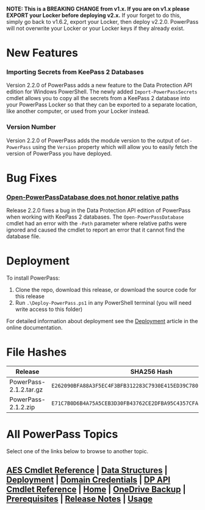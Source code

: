 **NOTE: This is a BREAKING CHANGE from v1.x. If you are on v1.x please EXPORT your Locker before deploying v2.x.** If your forget to do this, simply go back to v1.6.2, export your Locker, then deploy v2.2.0. PowerPass will not overwrite your Locker or your Locker keys if they already exist.
# New Features
### Importing Secrets from KeePass 2 Databases
Version 2.2.0 of PowerPass adds a new feature to the Data Protection API edition for Windows PowerShell. The newly added `Import-PowerPassSecrets` cmdlet allows you to copy all the secrets from a KeePass 2 database into your PowerPass Locker so that they can be exported to a separate location, like another computer, or used from your Locker instead.
### Version Number
Version 2.2.0 of PowerPass adds the module version to the output of `Get-PowerPass` using the `Version` property which will allow you to easily fetch the version of PowerPass you have deployed.
# Bug Fixes
### [Open-PowerPassDatabase does not honor relative paths](https://github.com/chopinrlz/powerpass/issues/6)
Release 2.2.0 fixes a bug in the Data Protection API edition of PowerPass when working with KeePass 2 databases. The `Open-PowerPassDatabase` cmdlet had an error with the `-Path` parameter where relative paths were ignored and caused the cmdlet to report an error that it cannot find the database file.
# Deployment
To install PowerPass:
1. Clone the repo, download this release, or download the source code for this release
2. Run `.\Deploy-PowerPass.ps1` in any PowerShell terminal (you will need write access to this folder)

For detailed information about deployment see the [Deployment](https://chopinrlz.github.io/powerpass/deployment) article in the online documentation.
# File Hashes
| Release                 | SHA256 Hash                                                        |
| ----------------------- | ------------------------------------------------------------------ |
| PowerPass-2.1.2.tar.gz  | `E262090BFA88A3F5EC4F3BFB312283C7930E415ED39C78074BF09DE5EBB59ACD` |
| PowerPass-2.1.2.zip     | `E71C7B0D6B4A75A5CEB3D30FB43762CE2DFBA95C4357CFA48FE80A00EE50276E` |

# All PowerPass Topics
Select one of the links below to browse to another topic.
## [AES Cmdlet Reference](https://chopinrlz.github.io/powerpass/aes-cmdlet-ref) | [Data Structures](https://chopinrlz.github.io/powerpass/data-structures) | [Deployment](https://chopinrlz.github.io/powerpass/deployment) | [Domain Credentials](https://chopinrlz.github.io/powerpass/domain-credentials) | [DP API Cmdlet Reference](https://chopinrlz.github.io/powerpass/dpapi-cmdlet-ref) | [Home](https://chopinrlz.github.io/powerpass) | [OneDrive Backup](https://chopinrlz.github.io/powerpass/onedrivebackup) | [Prerequisites](https://chopinrlz.github.io/powerpass/prerequisites) | [Release Notes](https://chopinrlz.github.io/powerpass/release-notes) | [Usage](https://chopinrlz.github.io/powerpass/usage)